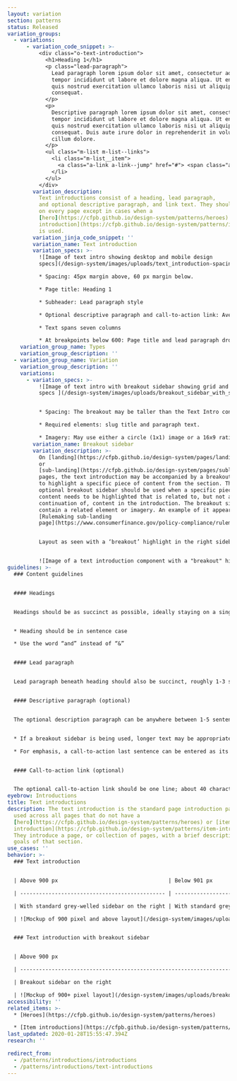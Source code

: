 ```yaml
---
layout: variation
section: patterns
status: Released
variation_groups:
  - variations:
      - variation_code_snippet: >-
          <div class="o-text-introduction">
            <h1>Heading 1</h1>
            <p class="lead-paragraph">
              Lead paragraph lorem ipsum dolor sit amet, consectetur adipiscing elit, sed do eiusmod
              tempor incididunt ut labore et dolore magna aliqua. Ut enim ad minim veniam,
              quis nostrud exercitation ullamco laboris nisi ut aliquip ex ea commodo
              consequat.
            </p>
            <p>
              Descriptive paragraph lorem ipsum dolor sit amet, consectetur adipiscing elit, sed do eiusmod
              tempor incididunt ut labore et dolore magna aliqua. Ut enim ad minim veniam,
              quis nostrud exercitation ullamco laboris nisi ut aliquip ex ea commodo
              consequat. Duis aute irure dolor in reprehenderit in voluptate velit esse
              cillum dolore.
            </p>
            <ul class="m-list m-list--links">
              <li class="m-list__item">
                <a class="a-link a-link--jump" href="#"> <span class="a-link__text">Call-to-action link</span> </a>
              </li>
            </ul>
          </div>
        variation_description:
          Text introductions consist of a heading, lead paragraph,
          and optional descriptive paragraph, and link text. They should be used
          on every page except in cases when a
          [hero](https://cfpb.github.io/design-system/patterns/heroes) or [item
          introduction](https://cfpb.github.io/design-system/patterns/item-introductions)
          is used.
        variation_jinja_code_snippet: ''
        variation_name: Text introduction
        variation_specs: >-
          ![Image of text intro showing desktop and mobile design
          specs](/design-system/images/uploads/text_introduction-spacing.png)

          * Spacing: 45px margin above, 60 px margin below.

          * Page title: Heading 1

          * Subheader: Lead paragraph style

          * Optional descriptive paragraph and call-to-action link: Avenir Next paragraph

          * Text spans seven columns

          * At breakpoints below 600: Page title and lead paragraph drop down one type size to make reading on smaller devices easier.
    variation_group_name: Types
    variation_group_description: ''
  - variation_group_name: Variation
    variation_group_description: ''
    variations:
      - variation_specs: >-
          ![Image of text intro with breakout sidebar showing grid and design
          specs ](/design-system/images/uploads/breakout_sidebar_with_specs.png)


          * Spacing: The breakout may be taller than the Text Intro content, in which case the margin beneath the breakout should be 60px.

          * Required elements: slug title and paragraph text.

          * Imagery: May use either a circle (1x1) image or a 16x9 ratio image.
        variation_name: Breakout sidebar
        variation_description: >-
          On [landing](https://cfpb.github.io/design-system/pages/landing-pages)
          or
          [sub-landing](https://cfpb.github.io/design-system/pages/sublanding-pages)
          pages, the text introduction may be accompanied by a breakout sidebar
          to highlight a specific piece of content from the section. The
          optional breakout sidebar should be used when a specific piece of
          content needs to be highlighted that is related to, but not a
          continuation of, content in the introduction. The breakout sidebar may
          contain a related element or imagery. An example of it appears on the
          [Rulemaking sub-landing
          page](https://www.consumerfinance.gov/policy-compliance/rulemaking/).


          Layout as seen with a ‘breakout’ highlight in the right sidebar area:


          ![Image of a text introduction component with a "breakout" highlight in the right sidebar](/design-system/images/uploads/breakout_sidebar.png)
guidelines: >-
  ### Content guidelines


  #### Headings


  Headings should be as succinct as possible, ideally staying on a single line at max column width; 35 characters or less.


  * Heading should be in sentence case

  * Use the word “and” instead of “&”


  #### Lead paragraph


  Lead paragraph beneath heading should also be succinct, roughly 1-3 sentences; 350 characters maximum. This paragraph should explain why the page exists (how does its content tie back to the CFPB mission?) and the value add to the user (what will they get out of the content on this page?).


  #### Descriptive paragraph (optional)


  The optional description paragraph can be anywhere between 1-5 sentences; 100-800 characters, depending on the needs of the page.


  * If a breakout sidebar is being used, longer text may be appropriate to help match the text introduction length to the sidebar length

  * For emphasis, a call-to-action last sentence can be entered as its own paragraph underneath this lead paragraph, either linked to a url or not


  #### Call-to-action link (optional)


  The optional call-to-action link should be one line; about 40 characters or less. Link content should follow [link guidelines](https://cfpb.github.io/design-system/components/links).
eyebrow: Introductions
title: Text introductions
description: The text introduction is the standard page introduction pattern
  used across all pages that do not have a
  [hero](https://cfpb.github.io/design-system/patterns/heroes) or [item
  introduction](https://cfpb.github.io/design-system/patterns/item-introductions).
  They introduce a page, or collection of pages, with a brief description of the
  goals of that section.
use_cases: ''
behavior: >-
  ### Text introduction


  | Above 900 px                                   | Below 901 px                                                                                   |

  | ---------------------------------------------- | ---------------------------------------------------------------------------------------------- |

  | With standard grey-welled sidebar on the right | With standard grey-welled sidebar stacked to prefooter                                         |

  | ![Mockup of 900 pixel and above layout](/design-system/images/uploads/text_introduction_breakpoint_large.png)                                            | ![Mockup of 901 pixel and below layout](/design-system/images/uploads/text_introduction_breakpoint_small.png)|


  ### Text introduction with breakout sidebar


  | Above 900 px                                                                          | Below 901 px                                                                                   |

  | ------------------------------------------------------------------------------------- | ---------------------------------------------------------------------------------------------- |

  | Breakout sidebar on the right                                                         | Breakout sidebar stacked immediately after text intro                                          |

  | ![Mockup of 900+ pixel layout](/design-system/images/uploads/breakout_sidebar_breakpoint_large.png) | ![Mockup of 900 pixel and below layout](/design-system/images/uploads/breakout_sidebar_breakpoint_small.png) |
accessibility: ''
related_items: >-
  * [Heroes](https://cfpb.github.io/design-system/patterns/heroes)

  * [Item introductions](https://cfpb.github.io/design-system/patterns/item-introductions)
last_updated: 2020-01-28T15:55:47.394Z
research: ''

redirect_from:
  - /patterns/introductions/introductions
  - /patterns/introductions/text-introductions
---
```

